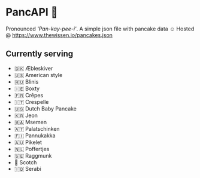 # PancAPI 🥞

Pronounced _'Pan-kay-pee-i'_. A simple json file with pancake data ☺️ Hosted @ https://www.thewissen.io/pancakes.json

## Currently serving
- 🇩🇰 Æbleskiver
- 🇺🇸 American style
- 🇷🇺 Blinis
- 🇮🇪 Boxty
- 🇫🇷 Crêpes
- 🇮🇹 Crespelle
- 🇺🇸 Dutch Baby Pancake
- 🇰🇷 Jeon
- 🇲🇦 Msemen
- 🇦🇹 Palatschinken
- 🇫🇮 Pannukakka
- 🇦🇺 Pikelet
- 🇳🇱 Poffertjes
- 🇸🇪 Raggmunk
- 🏴󠁧󠁢󠁳󠁣󠁴󠁿 Scotch
- 🇮🇩 Serabi
